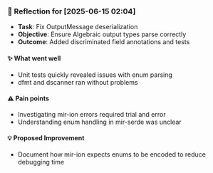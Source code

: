### :book: Reflection for [2025-06-15 02:04]
  - **Task**: Fix OutputMessage deserialization
  - **Objective**: Ensure Algebraic output types parse correctly
  - **Outcome**: Added discriminated field annotations and tests

#### :sparkles: What went well
  - Unit tests quickly revealed issues with enum parsing
  - dfmt and dscanner ran without problems

#### :warning: Pain points
  - Investigating mir-ion errors required trial and error
  - Understanding enum handling in mir-serde was unclear

#### :bulb: Proposed Improvement
  - Document how mir-ion expects enums to be encoded to reduce debugging time
